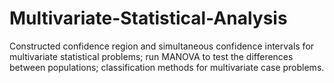 # Multivariate-Statistical-Analysis
Constructed confidence region and simultaneous confidence intervals for multivariate statistical problems; run MANOVA to test the differences between populations; classification methods for multivariate case problems.
